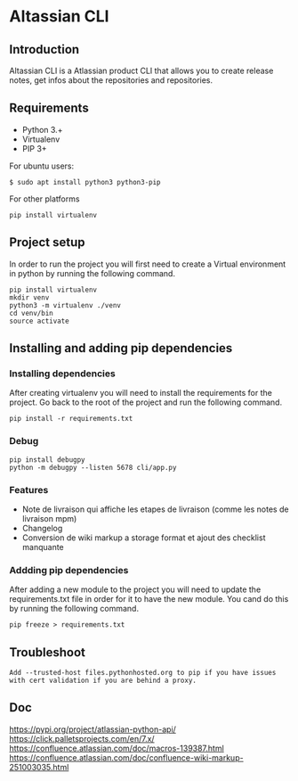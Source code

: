 # Altassian CLI
## Introduction
Altassian CLI is a Atlassian product CLI that allows you to create release notes, get infos about the repositories and repositories.
## Requirements
* Python 3.+
* Virtualenv
* PIP 3+

For ubuntu users:
```
$ sudo apt install python3 python3-pip
```
For other platforms
```
pip install virtualenv
```

## Project setup

In order to run the project you will first need to create a Virtual environment in python by running the following command.

```
pip install virtualenv
mkdir venv
python3 -m virtualenv ./venv
cd venv/bin
source activate
```

## Installing and adding pip dependencies
### Installing dependencies

After creating virtualenv you will need to install the requirements for the project. Go back to the root of the project and run the following command.

```
pip install -r requirements.txt
```
### Debug
```
pip install debugpy
python -m debugpy --listen 5678 cli/app.py
```

### Features
* Note de livraison qui affiche les etapes de livraison (comme les notes de livraison mpm)
* Changelog
* Conversion de wiki markup a storage format et ajout des checklist manquante

### Addding pip dependencies
After adding a new module to the project you will need to update the requirements.txt file in order for it to have the new module. You cand do this by running the following command.

```
pip freeze > requirements.txt
```
## Troubleshoot
```
Add --trusted-host files.pythonhosted.org to pip if you have issues with cert validation if you are behind a proxy.
```

## Doc
https://pypi.org/project/atlassian-python-api/
https://click.palletsprojects.com/en/7.x/
https://confluence.atlassian.com/doc/macros-139387.html
https://confluence.atlassian.com/doc/confluence-wiki-markup-251003035.html
